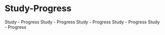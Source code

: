 # Study-Progress
Study - Progress
Study - Progress
Study - Progress
Study - Progress
Study - Progress
